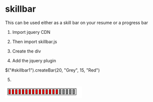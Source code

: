 # skillbar

This can be used either as a skill bar on your resume or a progress bar

1) Import jquery CDN

  <script src="https://code.jquery.com/jquery-3.3.1.slim.min.js" integrity="sha384-q8i/X+965DzO0rT7abK41JStQIAqVgRVzpbzo5smXKp4YfRvH+8abtTE1Pi6jizo" crossorigin="anonymous"></script>

2) Then import skillbar.js

  <script src="skillbar.js"></script>

3) Create the div 

  <div id="skillbar1"></div>

4) Add the jquery plugin

  $("#skillbar1").createBar(20, "Grey", 15, "Red")
  
 5)
 
 <img src ="skillbar.png"></img>
